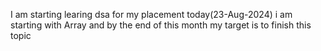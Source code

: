 I am starting learing dsa for my placement today(23-Aug-2024) i am starting with Array and by the end of this month my target is to finish this topic
